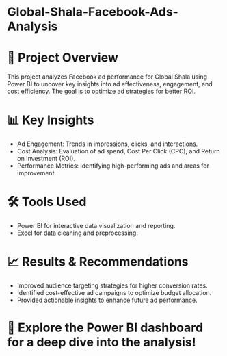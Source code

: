 # Global-Shala-Facebook-Ads-Analysis

# 📌 Project Overview
This project analyzes Facebook ad performance for Global Shala using Power BI to uncover key insights into ad effectiveness, engagement, and cost efficiency. The goal is to optimize ad strategies for better ROI.

# 📊 Key Insights
* Ad Engagement: Trends in impressions, clicks, and interactions.
* Cost Analysis: Evaluation of ad spend, Cost Per Click (CPC), and Return on Investment (ROI).
* Performance Metrics: Identifying high-performing ads and areas for improvement.

# 🛠️ Tools Used
* Power BI for interactive data visualization and reporting.
* Excel for data cleaning and preprocessing.

# 📈 Results & Recommendations
* Improved audience targeting strategies for higher conversion rates.
* Identified cost-effective ad campaigns to optimize budget allocation.
* Provided actionable insights to enhance future ad performance.


# 🚀 Explore the Power BI dashboard for a deep dive into the analysis!
